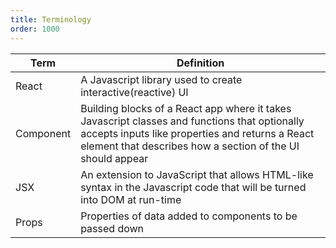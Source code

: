 ```yaml
---
title: Terminology
order: 1000
---
```


| Term      | Definition                                                                                                                                                                                                     |
| --------- | -------------------------------------------------------------------------------------------------------------------------------------------------------------------------------------------------------------- |
| React     | A Javascript library used to create interactive(reactive) UI                                                                                                                                                   |
| Component | Building blocks of a React app where it takes Javascript classes and functions that optionally accepts inputs like properties and returns a React element that describes how a section of the UI should appear |
| JSX       | An extension to JavaScript that allows HTML-like syntax in the Javascript code that will be turned into DOM at run-time                                                                                        |
| Props     | Properties of data added to components to be passed down                                                                                                                                                       |
